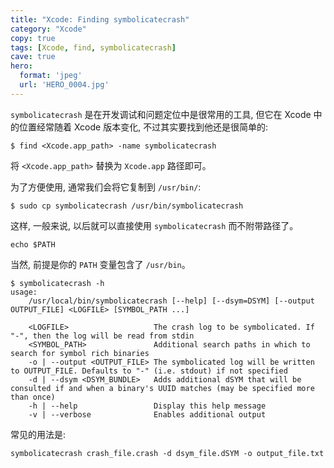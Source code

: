 ```yaml
---
title: "Xcode: Finding symbolicatecrash"
category: "Xcode"
copy: true
tags: [Xcode, find, symbolicatecrash]
cave: true
hero:
  format: 'jpeg'
  url: 'HERO_0004.jpg'
---
```

`symbolicatecrash` 是在开发调试和问题定位中是很常用的工具, 但它在 Xcode 中的位置经常随着 Xcode 版本变化, 不过其实要找到他还是很简单的:

```shell
$ find <Xcode.app_path> -name symbolicatecrash
```

将 `<Xcode.app_path>` 替换为 `Xcode.app` 路径即可。

为了方便使用, 通常我们会将它复制到 `/usr/bin/`:

```shell
$ sudo cp symbolicatecrash /usr/bin/symbolicatecrash
```

这样, 一般来说, 以后就可以直接使用 `symbolicatecrash` 而不附带路径了。

```shell
echo $PATH
```

当然, 前提是你的 `PATH` 变量包含了 `/usr/bin`。

```shell
$ symbolicatecrash -h
usage:
    /usr/local/bin/symbolicatecrash [--help] [--dsym=DSYM] [--output OUTPUT_FILE] <LOGFILE> [SYMBOL_PATH ...]

    <LOGFILE>                   The crash log to be symbolicated. If "-", then the log will be read from stdin
    <SYMBOL_PATH>               Additional search paths in which to search for symbol rich binaries
    -o | --output <OUTPUT_FILE> The symbolicated log will be written to OUTPUT_FILE. Defaults to "-" (i.e. stdout) if not specified
    -d | --dsym <DSYM_BUNDLE>   Adds additional dSYM that will be consulted if and when a binary's UUID matches (may be specified more than once)
    -h | --help                 Display this help message
    -v | --verbose              Enables additional output
```

常见的用法是:

```shell
symbolicatecrash crash_file.crash -d dsym_file.dSYM -o output_file.txt
```
